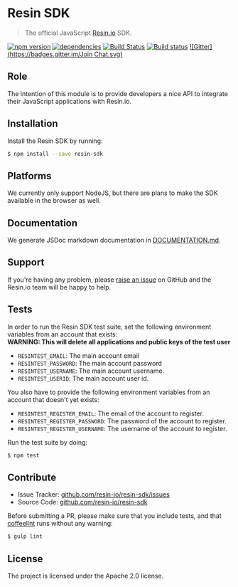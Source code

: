 Resin SDK
=========

> The official JavaScript [Resin.io](https://resin.io/) SDK.

[![npm version](https://badge.fury.io/js/resin-sdk.svg)](http://badge.fury.io/js/resin-sdk)
[![dependencies](https://david-dm.org/resin-io/resin-sdk.svg)](https://david-dm.org/resin-io/resin.sdk.svg)
[![Build Status](https://travis-ci.org/resin-io/resin-sdk.svg?branch=master)](https://travis-ci.org/resin-io/resin-sdk)
[![Build status](https://ci.appveyor.com/api/projects/status/qbsivehgnq0vyrrb/branch/master?svg=true)](https://ci.appveyor.com/project/resin-io/resin-sdk/branch/master)
[![Gitter](https://badges.gitter.im/Join Chat.svg)](https://gitter.im/resin-io/chat)

Role
----

The intention of this module is to provide developers a nice API to integrate their JavaScript applications with Resin.io.

Installation
------------

Install the Resin SDK by running:

```sh
$ npm install --save resin-sdk
```

Platforms
---------

We currently only support NodeJS, but there are plans to make the SDK available in the browser as well.

Documentation
-------------

We generate JSDoc markdown documentation in [DOCUMENTATION.md](https://github.com/resin-io/resin-sdk/blob/master/DOCUMENTATION.md).

Support
-------

If you're having any problem, please [raise an issue](https://github.com/resin-io/resin-sdk/issues/new) on GitHub and the Resin.io team will be happy to help.

Tests
-----

In order to run the Resin SDK test suite, set the following environment variables from an account that exists:  
**WARNING: This will delete all applications and public keys of the test user**

- `RESINTEST_EMAIL`: The main account email
- `RESINTEST_PASSWORD`: The main account password
- `RESINTEST_USERNAME`: The main account username.
- `RESINTEST_USERID`: The main account user id.

You also have to provide the following environment variables from an account that doesn't yet exists:

- `RESINTEST_REGISTER_EMAIL`: The email of the account to register.
- `RESINTEST_REGISTER_PASSWORD`: The password of the account to register.
- `RESINTEST_REGISTER_USERNAME`: The username of the account to register.

Run the test suite by doing:

```sh
$ npm test
```

Contribute
----------

- Issue Tracker: [github.com/resin-io/resin-sdk/issues](https://github.com/resin-io/resin-sdk/issues)
- Source Code: [github.com/resin-io/resin-sdk](https://github.com/resin-io/resin-sdk)

Before submitting a PR, please make sure that you include tests, and that [coffeelint](http://www.coffeelint.org/) runs without any warning:

```sh
$ gulp lint
```

License
-------

The project is licensed under the Apache 2.0 license.

